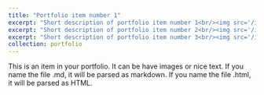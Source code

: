 ```yaml
---
title: "Portfolio item number 1"
excerpt: "Short description of portfolio item number 1<br/><img src='/images/500x300.png'>"
excerpt: "Short description of portfolio item number 2<br/><img src='/images/500x300.png'>"
excerpt: "Short description of portfolio item number 3<br/><img src='/images/500x300.png'>"
collection: portfolio
---
```


This is an item in your portfolio. It can be have images or nice text. If you name the file .md, it will be parsed as markdown. If you name the file .html, it will be parsed as HTML. 

